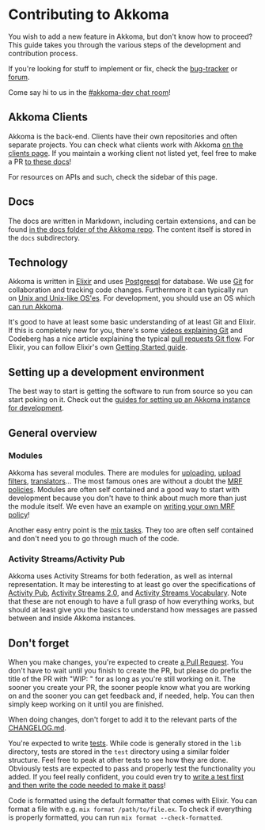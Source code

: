 # Contributing to Akkoma

You wish to add a new feature in Akkoma, but don't know how to proceed? This guide takes you through the various steps of the development and contribution process.

If you're looking for stuff to implement or fix, check the [bug-tracker](https://akkoma.dev/AkkomaGang/akkoma/issues) or [forum](https://meta.akkoma.dev/c/requests/5).

Come say hi to us in the [#akkoma-dev chat room](./../#irc)!

## Akkoma Clients

Akkoma is the back-end. Clients have their own repositories and often separate projects. You can check what clients work with Akkoma [on the clients page](../clients/). If you maintain a working client not listed yet, feel free to make a PR [to these docs](./#docs)!

For resources on APIs and such, check the sidebar of this page.

## Docs

The docs are written in Markdown, including certain extensions, and can be found [in the docs folder of the Akkoma repo](https://akkoma.dev/AkkomaGang/akkoma/src/branch/develop/docs/). The content itself is stored in the `docs` subdirectory.

## Technology

Akkoma is written in [Elixir](https://elixir-lang.org/) and uses [Postgresql](https://www.postgresql.org/) for database. We use [Git](https://git-scm.com/) for collaboration and tracking code changes. Furthermore it can typically run on [Unix and Unix-like OS'es](https://en.wikipedia.org/wiki/Unix-like). For development, you should use an OS which [can run Akkoma](../installation/debian_based_en/).

It's good to have at least some basic understanding of at least Git and Elixir. If this is completely new for you, there's some [videos explaining Git](https://git-scm.com/doc) and Codeberg has a nice article explaining the typical [pull requests Git flow](https://docs.codeberg.org/collaborating/pull-requests-and-git-flow/). For Elixir, you can follow Elixir's own [Getting Started guide](https://elixir-lang.org/getting-started/introduction.html).

## Setting up a development environment

The best way to start is getting the software to run from source so you can start poking on it. Check out the [guides for setting up an Akkoma instance for development](setting_up_akkoma_dev/#setting-up-a-akkoma-development-environment).

## General overview
### Modules

Akkoma has several modules. There are modules for [uploading](https://akkoma.dev/AkkomaGang/akkoma/src/branch/develop/lib/pleroma/uploaders), [upload filters](https://akkoma.dev/AkkomaGang/akkoma/src/branch/develop/lib/pleroma/upload/filter), [translators](https://akkoma.dev/AkkomaGang/akkoma/src/branch/develop/lib/pleroma/akkoma/translators)... The most famous ones are without a doubt the [MRF policies](https://akkoma.dev/AkkomaGang/akkoma/src/branch/develop/lib/pleroma/web/activity_pub/mrf). Modules are often self contained and a good way to start with development because you don't have to think about much more than just the module itself. We even have an example on [writing your own MRF policy](/configuration/mrf/#writing-your-own-mrf-policy)!

Another easy entry point is the [mix tasks](https://akkoma.dev/AkkomaGang/akkoma/src/branch/develop/lib/mix/tasks/pleroma). They too are often self contained and don't need you to go through much of the code.

### Activity Streams/Activity Pub

Akkoma uses Activity Streams for both federation, as well as internal representation. It may be interesting to at least go over the specifications of [Activity Pub](https://www.w3.org/TR/activitypub/), [Activity Streams 2.0](https://www.w3.org/TR/activitystreams-core/), and [Activity Streams Vocabulary](https://www.w3.org/TR/activitystreams-vocabulary/). Note that these are not enough to have a full grasp of how everything works, but should at least give you the basics to understand how messages are passed between and inside Akkoma instances.

## Don't forget

When you make changes, you're expected to create [a Pull Request](https://akkoma.dev/AkkomaGang/akkoma/pulls). You don't have to wait until you finish to create the PR, but please do prefix the title of the PR with "WIP: " for as long as you're still working on it. The sooner you create your PR, the sooner people know what you are working on and the sooner you can get feedback and, if needed, help. You can then simply keep working on it until you are finished.

When doing changes, don't forget to add it to the relevant parts of the [CHANGELOG.md](https://akkoma.dev/AkkomaGang/akkoma/src/branch/develop/CHANGELOG.md).

You're expected to write [tests](https://elixirschool.com/en/lessons/testing/basics). While code is generally stored in the `lib` directory, tests are stored in the `test` directory using a similar folder structure. Feel free to peak at other tests to see how they are done. Obviously tests are expected to pass and properly test the functionality you added. If you feel really confident, you could even try to [write a test first and then write the code needed to make it pass](https://en.wikipedia.org/wiki/Test-driven_development)!

Code is formatted using the default formatter that comes with Elixir. You can format a file with e.g. `mix format /path/to/file.ex`. To check if everything is properly formatted, you can run `mix format --check-formatted`.
